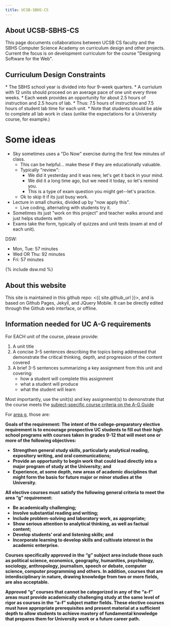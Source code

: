 ```yaml
---
title: UCSB-SBHS-CS
---
```


<div id="about" data-role="collapsible" data-collapsed="true" markdown="1">
<h2>About UCSB-SBHS-CS</h2>
This page documents collaborations between UCSB CS faculty and the SBHS Computer Science Academy on curriculum design and other projects.  Current the focus is on development curriculum for the course "Designing Software for the Web".
</div>


<div id="design-constraints" data-role="collapsible" data-collapsed="true" markdown="1">

<h2>Curriculum Design Constraints</h2>
* The SBHS school year is divided into four 9-week quarters.    
* A curriulum with 12 units should proceed on an average pace of one unit every three weeks.   
* Each week provides an opportunity for about 2.5 hours of instruction and 2.5 hours of lab.
* Thus: 7.5 hours of instruction and 7.5 hours of student lab time for each unit.
* Note that students should be able to complete all lab work in class (unlike the expectations for a University course, for example.)

# Some ideas 

* Sky sometimes uses a "Do Now" exercise during the first few minutes of class.
    * This can be helpful... make these if they are educationally valuable.
    * Typically "review": 
       * We did it yesterday and it was new, let's get it back in your mind.
       * We did it a long time ago, but we need it today, so let's remind you.
       * This is a type of exam question you might get--let's practice.
    * Ok to skip it if its just busy work.
* Lecture in small chunks, divided up by "now apply this".
    * Live coding, alternating with students try it.
* Sometimes its just "work on this project" and teacher walks around and just helps students with 
* Exams take the form, typically of quizzes and unit tests (exam at end of each unit).

DSW:

* Mon, Tue: 57 minutes
* Wed OR Thu: 92 minutes
* Fri: 57 minutes



</div>

<div id="dsw" data-role="collapsible" data-collapsed="false">
{% include dsw.md %}
</div>


<div id="about" data-role="collapsible" data-collapsed="true" markdown="1">
<h2>About this website</h2>
This site is maintained in this github repo: <{{ site.github_url }}>, and is based on Github Pages, Jekyll, and JQuery Mobile.  It can be directly edited through the Github web interface, or offline.
</div>

<div id="a-g" data-role="collapsible" data-collapsed="true" markdown="1">
<h2>Information needed for UC A-G requirements</h2>

For EACH unit of the course, please provide:

1. A unit title
2. A concise 3-5 sentences describing the topics being addressed that demonstrate the critical thinking, depth, and progression of the content covered
3. A brief 3-5 sentences summarizing a key assignment from this unit and covering:
    * how a student will complete this assignment
    * what a student will produce
    * what the student will learn

Most importantly, use the unit(s) and key assignment(s) to demonstrate that the course meets the [subject-specific course criteria on the A-G Guide](http://www.ucop.edu/agguide/a-g-requirements/index.html)

For [area g](http://www.ucop.edu/agguide/a-g-requirements/g-college-prep/index.html), those are:

<b>Goals of the requirement<b>:  The intent of the college-preparatory elective requirement is to encourage prospective UC students to fill out their high school programs with courses taken in grades 9-12 that will meet one or more of the following objectives:

* Strengthen general study skills, particularly analytical reading, expository writing, and oral communications;
* Provide an opportunity to begin work that could lead directly into a major program of study at the University; and
* Experience, at some depth, new areas of academic disciplines that might form the basis for future major or minor studies at the University.

All elective courses must satisfy the following general criteria to meet the area “g” requirement:

* Be academically challenging;
* Involve substantial reading and writing;
* Include problem-solving and laboratory work, as appropriate;
* Show serious attention to analytical thinking, as well as factual content;
* Develop students’ oral and listening skills; and
* Incorporate learning to develop skills and cultivate interest in the academic enterprise.

Courses specifically approved in the “g” subject area include those such as political science, economics, geography, humanities, psychology, sociology, anthropology, journalism, speech or debate, computer science, computer programming and others. In addition, courses that are interdisciplinary in nature, drawing knowledge from two or more fields, are also acceptable.

Approved “g” courses that cannot be categorized in any of the “a-f” areas must provide academically challenging study at the same level of rigor as courses in the “a-f” subject matter fields. These elective courses must have appropriate prerequisites and present material at a sufficient depth to allow students to achieve mastery of fundamental knowledge that prepares them for University work or a future career path.

</div>
